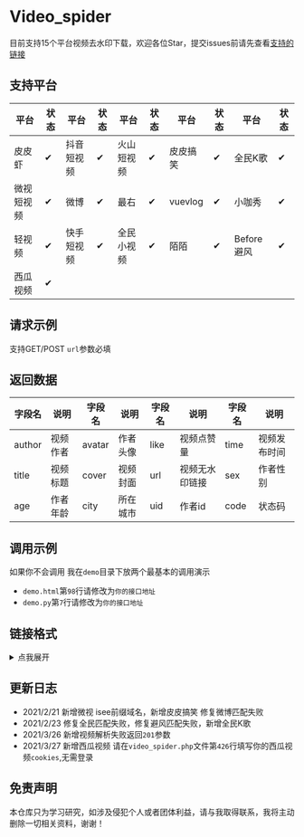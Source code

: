 # Video_spider
目前支持15个平台视频去水印下载，欢迎各位Star，提交issues前请先查看[支持的链接](https://github.com/5ime/video_spider#%E9%93%BE%E6%8E%A5%E6%A0%BC%E5%BC%8F)

## 支持平台

| 平台 | 状态| 平台 | 状态| 平台 | 状态| 平台 | 状态| 平台 | 状态|
|  ----  | ----  | ----  | ---- |----|----|----|----|----|----|
| 皮皮虾 | ✔ | 抖音短视频 | ✔ | 火山短视频 | ✔| 皮皮搞笑 | ✔ | 全民K歌 | ✔ |
| 微视短视频 | ✔ | 微博 | ✔ | 最右 | ✔| vuevlog | ✔ |小咖秀| ✔|
| 轻视频 | ✔ | 快手短视频 | ✔ | 全民小视频 | ✔|陌陌 | ✔ | Before避风 | ✔ | 开眼 | ✔|
| 西瓜视频 | ✔|
## 请求示例

支持GET/POST `url`参数必填

## 返回数据

| 字段名 | 说明 | 字段名 | 说明 |字段名 | 说明 |字段名 | 说明 |
|  ----  | ----  | ----  | ---- |---- |---- |----|----|
| author | 视频作者| avatar | 作者头像 | like | 视频点赞量 | time | 视频发布时间 |
| title | 视频标题 | cover | 视频封面 | url | 视频无水印链接 | sex  | 作者性别 |
| age | 作者年龄 | city | 所在城市 | uid | 作者id | code | 状态码 |


## 调用示例

如果你不会调用 我在`demo`目录下放两个最基本的调用演示

- `demo.html`第`98`行请修改为`你的接口地址`
- `demo.py`第`7`行请修改为`你的接口地址`


## 链接格式

<details>
<summary>点我展开</summary>

```text
皮皮虾：https://h5.pipix.com/s/JrQ5yNH/
抖音：http://v.douyin.com/5w5JwL/
火山：https://share.huoshan.com/hotsoon/s/CpNjM1bqNa8/
微视：https://h5.weishi.qq.com/weishi/feed/76EaWNkEF1IqtfYVH/
     https://isee.weishi.qq.com/ws/app-pages/share/index.html?wxplay=1&id=71sGFcjJ51LczPOQB&collectionid=ai-602fb09fbf6f04f1626a4abc&spid=1579870022402553&qua=v1_and_weishi_8.10.0_588_312027000_d&chid=100081003&pkg=&attach=cp_reserves3_1000370721
微博：https://weibo.com/tv/show/1034:4607135049515082?mid=46456489789
     https://video.weibo.com/show?fid=1034:4605703432896565
绿洲：https://m.oasis.weibo.cn/v1/h5/share?sid=4497689997350015&luicode=10001122&lfid=lz_qqfx&bid=4497689997350015
最右：https://share.izuiyou.com/hybrid/share/post?pid=196279131&zy_to=applink&share_count=1&m=0372f49e6e3c576a56498dc65e626d8f&d=eda64ae931b41c1
轻视频：https://bbq.bilibili.com/video/?id=1580113023042844866
快手：https://v.kuaishou.com/9e55Md
全民小视频：https://quanmin.hao222.com/sv2?source=share-h5&pd=qm_share_mvideo&vid=3092829461307269694&shareTime=1613994266&shareid=2666196829&shared_cuid=0a23aguSHtlqa2uPg8v_ig882i_VPHumgPSR8gOH-8K9LUKgB&shared_uid=AUKgB
巴塞：http://m.moviebase.cn/?actionkey=video_view&data=378de374fb57416b94345e01318872fe
避风：https://m.hanyuhl.com/detail/50947038?shareId=638033751
开眼：https://www.eyepetizer.net/detail.html?vid=209323&utm_campaign=routine&utm_medium=share&utm_source=qq&uid=0&resourceType=video&udid=9923d62e13154466831a2955bd897c9aecdcc083&vc=6030071&vn=6.3.7&size=1080X2034&deviceModel=vivo%20X20A&first_channel=vivo&last_channel=vivo&system_version_code=27
陌陌：https://m.immomo.com/s/moment/new-share-v2/at8975483503.html?time=1598040846&name=TPhAEIKjUKckxettBzhM0w==&avatar=842F9EFD-711F-6D93-3568-E221FEE485D220200822&isdaren=0&isuploader=0&from=qqfriend
Vuevlog：https://v.vuevideo.net/share/post/2586974035524877860
小咖秀：https://mobile.xiaokaxiu.com/video?id=84123438
皮皮搞笑：http://h5.ippzone.com/pp/post/78266943052
全民k歌：https://kg3.qq.com/node/user/bb132c338e/song/play-edLkcwAsRj?s=bCyoDlbCUhcjXbkQ&shareuid=&topsource=znxvljkwehoit_rqojkwehfguioqef_fnajkgfb&g_f=
```

</details>

## 更新日志

- 2021/2/21 新增微视 isee前缀域名，新增皮皮搞笑 修复微博匹配失败
- 2021/2/23 修复全民匹配失败，修复避风匹配失败，新增全民K歌
- 2021/3/26 新增视频解析失败返回`201`参数
- 2021/3/27 新增西瓜视频 请在`video_spider.php`文件第`426`行填写你的西瓜视频`cookies`,无需登录

## 免责声明

本仓库只为学习研究，如涉及侵犯个人或者团体利益，请与我取得联系，我将主动删除一切相关资料，谢谢！
